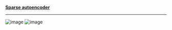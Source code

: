 [**Sparse autoencoder**](https://web.stanford.edu/class/cs294a/sparseAutoencoder.pdf)

____________________________________________

![image](https://user-images.githubusercontent.com/88390140/138939424-c9e4b3dc-25c2-4333-aa91-5a591ecbe50a.png)
![image](https://user-images.githubusercontent.com/88390140/138960575-a474736e-8b82-4291-8d07-740ad41960a8.png)

